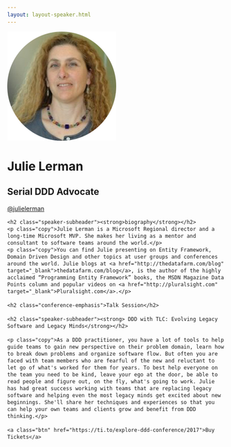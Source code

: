 ```yaml
---
layout: layout-speaker.html
---
```


<div class="container section featured-speaker">
  <div class="row">
  <div class="col-xs-12 col-sm-2 img-container">
    <img class="speaker-page-img" src="../img/speakers/Julie-Lerman-ON.png" />
  </div>
  <div class="col-xs-12 col-sm-10 copy-container">
    <h1 class="speaker-header">Julie Lerman</h1>
    <h2 class="speaker-subtitle">Serial DDD Advocate</h2>
    <p class="copy"><a class="speaker-handle" href="https://twitter.com/julielerman" target="_blank">@julielerman</a></p>

    <h2 class="speaker-subheader"><strong>biography</strong></h2>
    <p class="copy">Julie Lerman is a Microsoft Regional director and a long-time Microsoft MVP. She makes her living as a mentor and consultant to software teams around the world.</p>
    <p class="copy">You can find Julie presenting on Entity Framework, Domain Driven Design and other topics at user groups and conferences around the world. Julie blogs at <a href="http://thedatafarm.com/blog" target="_blank">thedatafarm.com/blog</a>, is the author of the highly acclaimed “Programming Entity Framework” books, the MSDN Magazine Data Points column and popular videos on <a href="http://pluralsight.com" target="_blank">Pluralsight.com</a>.</p>

    <h2 class="conference-emphasis">Talk Session</h2>
    
    <h2 class="speaker-subheader"><strong> DDD with TLC: Evolving Legacy Software and Legacy Minds</strong></h2>

    <p class="copy">As a DDD practitioner, you have a lot of tools to help guide teams to gain new perspective on their problem domain, learn how to break down problems and organize software flow. But often you are faced with team members who are fearful of the new and reluctant to let go of what's worked for them for years. To best help everyone on the team you need to be kind, leave your ego at the door, be able to read people and figure out, on the fly, what's going to work. Julie has had great success working with teams that are replacing legacy software and helping even the most legacy minds get excited about new beginnings. She'll share her techniques and experiences so that you can help your own teams and clients grow and benefit from DDD thinking.</p>

    <a class="btn" href="https://ti.to/explore-ddd-conference/2017">Buy Tickets</a>
  </div>
</div>
</div>
